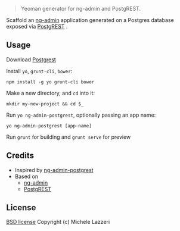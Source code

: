 > Yeoman generator for ng-admin and PostgREST.

Scaffold an [ng-admin](https://github.com/marmelab/ng-admin) application generated on a Postgres database exposed via [PostgREST](https://github.com/begriffs/postgrest) . 

## Usage

Download [Postgrest](https://github.com/begriffs/postgrest/releases) 

Install `yo`, `grunt-cli`, `bower`:
```
npm install -g yo grunt-cli bower 
```

Make a new directory, and `cd` into it:
```
mkdir my-new-project && cd $_
```

Run `yo ng-admin-postgrest`, optionally passing an app name:
```
yo ng-admin-postgrest [app-name]
```

Run `grunt` for building and `grunt serve` for preview

## Credits

- Inspired by [ng-admin-postgrest](https://github.com/marmelab/ng-admin-postgrest)
- Based on 
  - [ng-admin](https://github.com/marmelab/ng-admin) 
  - [PostgREST](https://github.com/begriffs/postgrest)

## License

[BSD license](http://opensource.org/licenses/bsd-license.php)
Copyright (c) Michele Lazzeri
